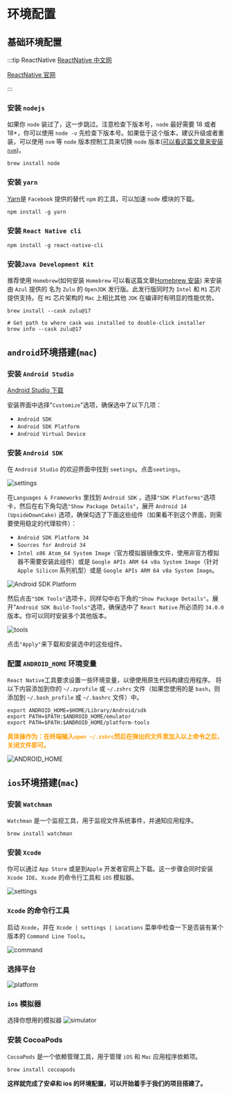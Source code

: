 # 环境配置

## 基础环境配置

:::tip ReactNative
[ReactNative 中文网](https://reactnative.cn/)

[ReactNative 官网](https://reactnative.dev/)

:::

### 安装 `nodejs`

如果你 `node` 装过了，这一步跳过。注意检查下版本号，`node` 最好需要 18 或者 18+，你可以使用 `node -v` 先检查下版本号。如果低于这个版本，建议升级或者重装，可以使用 `nvm` 等 `node` 版本控制工具来切换 `node` 版本([可以看这篇文章来安装`nvm`](/work/utility/node.md#nvm))。

```shell
brew install node
```

### 安装 `yarn`

[Yarn](https://yarnpkg.com/)是 `Facebook` 提供的替代 `npm` 的工具，可以加速 `node` 模块的下载。

```shell
npm install -g yarn
```

### 安装 `React Native cli`

```shell
npm install -g react-native-cli
```

### 安装`Java Development Kit`

推荐使用 `Homebrew`(如何安装 `Homebrew` 可以看这篇文章[Homebrew 安装](/work/utility/node.md#nvm)) 来安装由 `Azul` 提供的 名为 `Zulu` 的 `OpenJDK` 发行版。此发行版同时为 `Intel` 和 `M1` 芯片提供支持。在 `M1` 芯片架构的 `Mac` 上相比其他 `JDK` 在编译时有明显的性能优势。

```shell
brew install --cask zulu@17

# Get path to where cask was installed to double-click installer
brew info --cask zulu@17
```

## `android`环境搭建(`mac`)

### 安装 `Android Studio`

[Android Studio 下载](https://developer.android.google.cn/studio?hl=zh-cn)

安装界面中选择"`Customize`"选项，确保选中了以下几项：

- `Android SDK`
- `Android SDK Platform`
- `Android Virtual Device`

### 安装 `Android SDK`

在 `Android Studio` 的欢迎界面中找到 `seetings`。点击`seetings`。

![settings](https://steinsgate.oss-cn-hangzhou.aliyuncs.com/seettings.png)

在`Languages & Frameworks` 里找到 `Android SDK` ，选择`"SDK Platforms"`选项卡，然后在右下角勾选`"Show Package Details"`，展开 `Android 14 (UpsideDownCake)` 选项，确保勾选了下面这些组件（如果看不到这个界面，则需要使用稳定的代理软件）：

- `Android SDK Platform 34`
- `Sources for Android 34`
- `Intel x86 Atom_64 System Image`（官方模拟器镜像文件，使用非官方模拟器不需要安装此组件）或是 `Google APIs ARM 64 v8a System Image`（针对 `Apple Silicon` 系列机型）或是 `Google APIs ARM 64 v8a System Image`。

![Android SDK Platform](https://steinsgate.oss-cn-hangzhou.aliyuncs.com/sdk.png)

然后点击`"SDK Tools"`选项卡，同样勾中右下角的`"Show Package Details"`。展开"`Android SDK Build-Tools"`选项，确保选中了 `React Native` 所必须的 `34.0.0` 版本。你可以同时安装多个其他版本。

![tools](https://steinsgate.oss-cn-hangzhou.aliyuncs.com/tools.png)

点击`"Apply"`来下载和安装选中的这些组件。

### 配置 `ANDROID_HOME` 环境变量

`React Native`工具要求设置一些环境变量，以便使用原生代码构建应用程序。
将以下内容添加到你的 `~/.zprofile` 或 `~/.zshrc` 文件（如果您使用的是 `bash`，则添加到 `~/.bash_profile` 或 `~/.bashrc` 文件）中。

```shell
export ANDROID_HOME=$HOME/Library/Android/sdk
export PATH=$PATH:$ANDROID_HOME/emulator
export PATH=$PATH:$ANDROID_HOME/platform-tools
```

**<font color="FF9D00">具体操作为：在终端输入`open ~/.zshrc`然后在弹出的文件里加入以上命令之后，关闭文件即可。</font>**

![ANDROID_HOME](https://steinsgate.oss-cn-hangzhou.aliyuncs.com/android_home.png)

## `ios`环境搭建(`mac`)

### 安装 `Watchman`

`Watchman` 是一个监视工具，用于监视文件系统事件，并通知应用程序。

```shell
brew install watchman
```

### 安装 `Xcode`

你可以通过 `App Store` 或是到`Apple` 开发者官网上下载。这一步骤会同时安装 `Xcode IDE`、`Xcode` 的命令行工具和 `iOS` 模拟器。

![settings](https://steinsgate.oss-cn-hangzhou.aliyuncs.com/ios_settings.png)

### `Xcode` 的命令行工具

启动 `Xcode`，并在 `Xcode | settings | Locations` 菜单中检查一下是否装有某个版本的 `Command Line Tools`。

![command](https://steinsgate.oss-cn-hangzhou.aliyuncs.com/command.png)

### 选择平台

![platform](https://steinsgate.oss-cn-hangzhou.aliyuncs.com/platform.png)

### `ios` 模拟器

选择你想用的模拟器
![simulator](https://steinsgate.oss-cn-hangzhou.aliyuncs.com/simulator.png)

### 安装 CocoaPods

`CocoaPods` 是一个依赖管理工具，用于管理 `iOS` 和 `Mac` 应用程序依赖项。

```shell
brew install cocoapods
```

**这样就完成了安卓和 ios 的环境配置，可以开始着手于我们的项目搭建了。**
